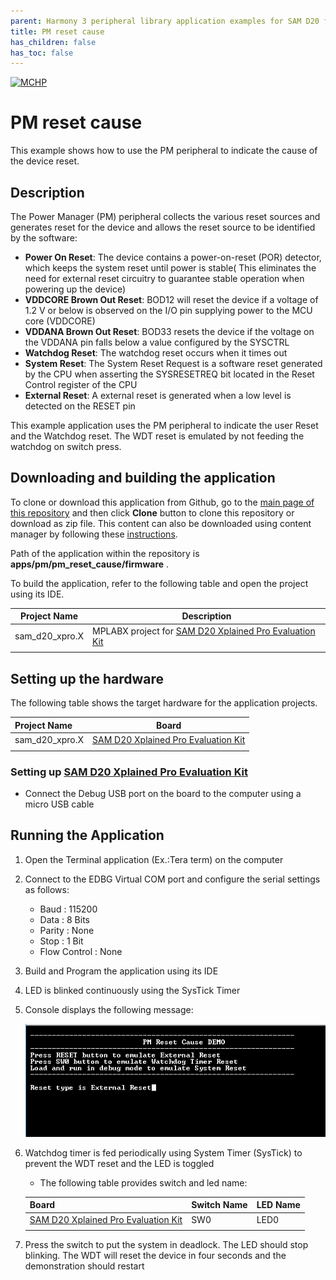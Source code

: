 ```yaml
---
parent: Harmony 3 peripheral library application examples for SAM D20 family
title: PM reset cause 
has_children: false
has_toc: false
---
```


[![MCHP](https://www.microchip.com/ResourcePackages/Microchip/assets/dist/images/logo.png)](https://www.microchip.com)

# PM reset cause

This example shows how to use the PM peripheral to indicate the cause of the device reset.

## Description

The Power Manager (PM) peripheral collects the various reset sources and generates reset for the device and allows the reset
source to be identified by the software:

- **Power On Reset**: The device contains a power-on-reset (POR) detector, which keeps the system reset until power is stable( This eliminates the need for external reset circuitry to guarantee stable operation when powering up the device)
- **VDDCORE Brown Out Reset**: BOD12 will reset the device if a voltage of 1.2 V or below is observed on the I/O pin supplying power to the MCU core (VDDCORE)
- **VDDANA Brown Out Reset**: BOD33 resets the device if the voltage on the VDDANA pin falls below a value configured by the SYSCTRL
- **Watchdog Reset**: The watchdog reset occurs when it times out
- **System Reset**: The System Reset Request is a software reset generated by the CPU when asserting the SYSRESETREQ bit located in the Reset Control register of the CPU
- **External Reset**: A external reset is generated when a low level is detected on the RESET pin

This example application uses the PM peripheral to indicate the user Reset and the Watchdog reset. The WDT reset is emulated
by not feeding the watchdog on switch press.

## Downloading and building the application

To clone or download this application from Github, go to the [main page of this repository](https://github.com/Microchip-MPLAB-Harmony/csp_apps_sam_d20) and then click **Clone** button to clone this repository or download as zip file.
This content can also be downloaded using content manager by following these [instructions](https://github.com/Microchip-MPLAB-Harmony/contentmanager/wiki).

Path of the application within the repository is **apps/pm/pm_reset_cause/firmware** .

To build the application, refer to the following table and open the project using its IDE.

| Project Name      | Description                                    |
| ----------------- | ---------------------------------------------- |
| sam_d20_xpro.X | MPLABX project for [SAM D20 Xplained Pro Evaluation Kit](https://www.microchip.com/developmenttools/ProductDetails/ATSAMD20-XPRO) |
|||

## Setting up the hardware

The following table shows the target hardware for the application projects.

| Project Name| Board|
|:---------|:---------:|
| sam_d20_xpro.X | [SAM D20 Xplained Pro Evaluation Kit](https://www.microchip.com/developmenttools/ProductDetails/ATSAMD20-XPRO)
|||

### Setting up [SAM D20 Xplained Pro Evaluation Kit](https://www.microchip.com/developmenttools/ProductDetails/ATSAMD20-XPRO)

- Connect the Debug USB port on the board to the computer using a micro USB cable

## Running the Application

1. Open the Terminal application (Ex.:Tera term) on the computer
2. Connect to the EDBG Virtual COM port and configure the serial settings as follows:
    - Baud : 115200
    - Data : 8 Bits
    - Parity : None
    - Stop : 1 Bit
    - Flow Control : None
3. Build and Program the application using its IDE
4. LED is blinked continuously using the SysTick Timer
5. Console displays the following message:

    ![output](images/output_pm_reset_cause.png)

6. Watchdog timer is fed periodically using System Timer (SysTick) to prevent the WDT reset and the LED is toggled

    - The following table provides switch and led name:

    | Board      | Switch Name | LED Name   |
    | ---------- | ----------- | ---------- |
    | [SAM D20 Xplained Pro Evaluation Kit](https://www.microchip.com/developmenttools/ProductDetails/ATSAMD20-XPRO)  |SW0 | LED0 |
    ||||

7. Press the switch to put the system in deadlock. The LED should stop blinking. The WDT will reset the device in four seconds and the demonstration should restart
